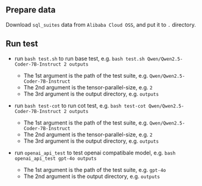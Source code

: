 ## Prepare data

Download `sql_suites` data from `Alibaba Cloud OSS`, and put it to `.` directory.

## Run test
- run `bash test.sh` to run base test, e.g. `bash test.sh Qwen/Qwen2.5-Coder-7B-Instruct 2 outputs`
  - The 1st argument is the path of the test suite, e.g. `Qwen/Qwen2.5-Coder-7B-Instruct`
  - The 2nd argument is the tensor-parallel-size, e.g. `2`
  - The 3rd argument is the output directory, e.g. `outputs`

- run `bash test-cot` to run cot test, e.g. `bash test-cot Qwen/Qwen2.5-Coder-7B-Instruct 2 outputs`
  - The 1st argument is the path of the test suite, e.g. `Qwen/Qwen2.5-Coder-7B-Instruct`
  - The 2nd argument is the tensor-parallel-size, e.g. `2`
  - The 3rd argument is the output directory, e.g. `outputs`

- run `openai_api_test` to test openai compatibale model, e.g. `bash openai_api_test gpt-4o outputs`
  - The 1st argument is the path of the test suite, e.g. `gpt-4o`
  - The 2nd argument is the output directory, e.g. `outputs`
